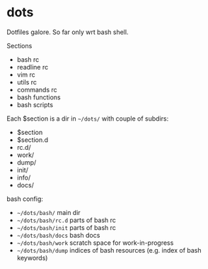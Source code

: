 # dots

Dotfiles galore. So far only wrt bash shell.

Sections
- bash rc
- readline rc
- vim rc
- utils rc
- commands rc
- bash functions
- bash scripts

Each $section is a dir in `~/dots/` with couple of subdirs:
- $section
- $section.d
- rc.d/
- work/
- dump/
- init/
- info/
- docs/

bash config:
- `~/dots/bash/` main dir
- `~/dots/bash/rc.d` parts of bash rc
- `~/dots/bash/init` parts of bash rc
- `~/dots/bash/docs` bash docs 
- `~/dots/bash/work` scratch space for work-in-progress
- `~/dots/bash/dump` indices of bash resources (e.g. index of bash keywords)
 
